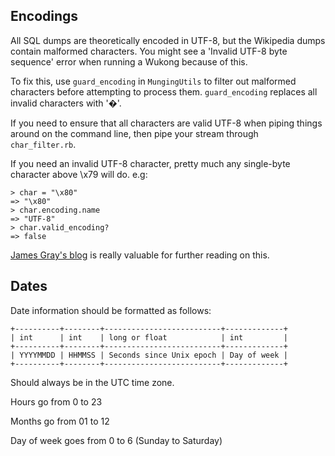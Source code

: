 ## Encodings
All SQL dumps are theoretically encoded in UTF-8, but the Wikipedia dumps contain malformed characters. You might see a 'Invalid UTF-8 byte sequence' error when running a Wukong because of this.

To fix this, use `guard_encoding` in `MungingUtils` to filter out malformed characters before attempting to process them. `guard_encoding` replaces all invalid characters with '�'.

If you need to ensure that all characters are valid UTF-8 when piping things around on the command line, then pipe your stream through `char_filter.rb`.

If you need an invalid UTF-8 character, pretty much any single-byte character above \x79 will do. e.g:

    > char = "\x80"
    => "\x80"
    > char.encoding.name
    => "UTF-8"
    > char.valid_encoding?
    => false

[James Gray's blog](http://blog.grayproductions.net/articles/understanding_m17n) is really valuable for further reading on this.

## Dates
Date information should be formatted as follows:

    +----------+--------+--------------------------+-------------+
    | int      | int    | long or float            | int         |
    +----------+--------+--------------------------+-------------+
    | YYYYMMDD | HHMMSS | Seconds since Unix epoch | Day of week |
    +----------+--------+--------------------------+-------------+

Should always be in the UTC time zone.

Hours go from 0 to 23

Months go from 01 to 12

Day of week goes from 0 to 6 (Sunday to Saturday)
